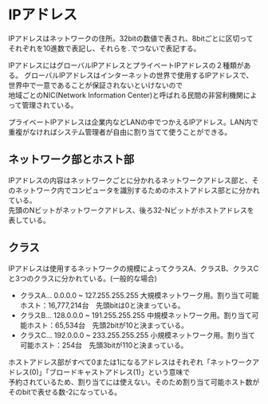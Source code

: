 # IPアドレス

IPアドレスはネットワークの住所。32bitの数値で表され、8bitごとに区切ってそれぞれを10進数で表記し、それらを`.`でつないで表記する。  

IPアドレスにはグローバルIPアドレスとプライベートIPアドレスの２種類がある。 
グローバルIPアドレスはインターネットの世界で使用するIPアドレスで、世界中で一意であることが保証されないといけないので  
地域ごとのNIC(Network Information Center)と呼ばれる民間の非営利機関によって管理されている。  

プライベートIPアドレスは企業内などLANの中でつかえるIPアドレス。LAN内で重複がなければシステム管理者が自由に割り当てて使うことができる。  

## ネットワーク部とホスト部

IPアドレスの内容はネットワークごとに分かれるネットワークアドレス部と、そのネットワーク内でコンピュータを識別するためのホストアドレス部とに分かれている。  
先頭のNビットがネットワークアドレス、後ろ32-Nビットがホストアドレスを表している。  

## クラス

IPアドレスは使用するネットワークの規模によってクラスA、クラスB、クラスCと3つのクラスに分かれている。(一般的な場合)   

- クラスA… 0.0.0.0 ~ 127.255.255.255
大規模ネットワーク用。割り当て可能ホスト：16,777,214台　先頭bitは0と決まっている。
- クラスB… 128.0.0.0 ~ 191.255.255.255
中規模ネットワーク用。割り当て可能ホスト：65,534台　先頭2bitが10と決まっている。
- クラスC… 192.0.0.0 ~ 233.255.255.255
小規模ネットワーク用。割り当て可能ホスト：254台　先頭3bitが110と決まっている。

ホストアドレス部がすべて0または1になるアドレスはそれぞれ「ネットワークアドレス(0)」「ブロードキャストアドレス(1)」という意味で  
予約されているため、割り当てには使えない。そのため割り当て可能ホスト数がそのbitで表せる数-2になっている。  

